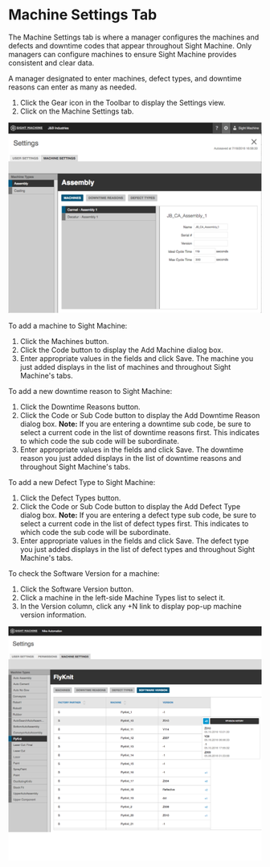 # Machine Settings Tab

The Machine Settings tab is where a manager configures the machines and defects and downtime codes that appear throughout Sight Machine. Only managers can configure machines to ensure Sight Machine provides consistent and clear data.

A manager designated to enter machines, defect types, and downtime reasons can enter as many as needed.

1. Click the Gear icon in the Toolbar to display the Settings view.
2. Click on the Machine Settings tab.

 ![](MachineSettings.png)

 To add a machine to Sight Machine:  
   
  1. Click the Machines button. 
  2. Click the Code button to display the Add Machine dialog box.
  3. Enter appropriate values in the fields and click Save. The machine you just added displays in the list of machines and throughout Sight Machine's tabs. 

 To add a new downtime reason to Sight Machine:
  
 1. Click the Downtime Reasons button.
 2. Click the Code or Sub Code button to display the Add Downtime Reason dialog box.
    **Note:** If you are entering a downtime sub code, be sure to select a current code in the list of downtime reasons first. This indicates to which code the sub code will be subordinate.
 3. Enter appropriate values in the fields and click Save. The downtime reason you just added displays in the list of downtime reasons and throughout Sight Machine's tabs.

 To add a new Defect Type to Sight Machine:
 
  1. Click the Defect Types button.
  2. Click the Code or Sub Code button to display the Add Defect Type dialog box.
    **Note:** If you are entering a defect type sub code, be sure to select a current code in the list of defect types first. This indicates to which code the sub code will be subordinate.
  3. Enter appropriate values in the fields and click Save. The defect type you just added displays in the list of defect types and throughout Sight Machine's tabs.

To check the Software Version for a machine:

1. Click the Software Version button.
2. Click a machine in the left-side Machine Types list to select it.
3. In the Version column, click any +N link to display pop-up machine version information.

  ![](machineSettingsVersion.png)